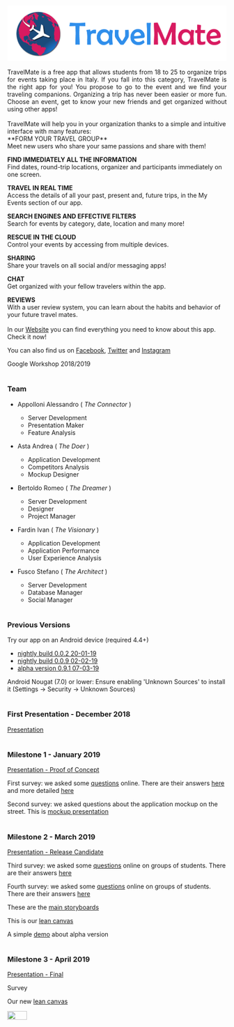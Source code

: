 ![alt text](https://github.com/PumpkinSoftware/PumpkinSoftware.github.io/blob/master/images/logo_app.png?raw=true)
<div style="text-align: justify">
TravelMate is a free app that allows students from 18 to 25 to organize trips for events taking place in Italy. If you fall into this category, TravelMate is the right app for you! You propose to go to the event and we find your traveling companions. Organizing a trip has never been easier or more fun. Choose an event, get to know your new friends and get organized without using other apps!</div>
<br/>
TravelMate will help you in your organization thanks to a simple and intuitive interface with many features:
<br/>
**FORM YOUR TRAVEL GROUP** <br/>Meet new users who share your same passions and share with them!

**FIND IMMEDIATELY ALL THE INFORMATION** <br/>Find dates, round-trip locations, organizer and participants immediately on one screen.

**TRAVEL IN REAL TIME**  <br/>Access the details of all your past, present and, future trips, in the My Events section of our app.

**SEARCH ENGINES AND EFFECTIVE FILTERS**  <br/>Search for events by category, date, location and many more!

**RESCUE IN THE CLOUD**  <br/>Control your events by accessing from multiple devices.

**SHARING**  <br/>Share your travels on all social and/or messaging apps!

**CHAT**  <br/>Get organized with your fellow travelers within the app.

**REVIEWS**  <br/>With a user review system, you can learn about the habits and behavior of your future travel mates.
<br/>
<br/>
In our [Website](https://pumpkinsoftware.github.io/) you can find everything you need to know about this app. Check it now!

You can also find us on [Facebook](https://www.facebook.com/PumpkinSoftware), [Twitter](https://twitter.com/_TravelMate_) and [Instagram](https://www.instagram.com/pumpkinsoftware/)

Google Workshop 2018/2019
#

### Team
- Appolloni Alessandro ( *The Connector* )
  - Server Development
  - Presentation Maker
  - Feature Analysis
  
- Asta Andrea ( *The Doer* )
  - Application Development
  - Competitors Analysis
  - Mockup Designer
  
- Bertoldo Romeo ( *The Dreamer* )
  - Server Development
  - Designer
  - Project Manager
  
- Fardin Ivan ( *The Visionary* )
  - Application Development
  - Application Performance
  - User Experience Analysis
  
- Fusco Stefano ( *The Architect* )
  - Server Development
  - Database Manager
  - Social Manager
#

### Previous Versions

Try our app on an Android device (required 4.4+)  

- [nightly build 0.0.2 20-01-19](https://drive.google.com/open?id=1vp7uVcpmBNS2wkGoWhwFAd-crvXKsXCw)
- [nightly build 0.0.9 02-02-19](https://drive.google.com/open?id=1VwBlZIPMTqY7LjXkmfBGhnZ29lPin_dd) 
- [alpha version 0.9.1 07-03-19](https://drive.google.com/open?id=1eyoYpYsvc5SdBAIDkxfxbezMVVrbM7Xi)

Android Nougat (7.0) or lower: Ensure enabling 'Unknown Sources' to install it (Settings -> Security -> Unknown Sources)

#
### First Presentation - December 2018

[Presentation](https://drive.google.com/open?id=1UHNNODF-Y_rYOl4WYEt9Oyyozr4RMVMK3-D2caoFovk) 

#
### Milestone 1 - January 2019

[Presentation - Proof of Concept](https://docs.google.com/presentation/d/1V3NEngYWi-IVNm8uyA-6jAlhKxV82ZXCWahTvfVvlZM/edit?usp=sharing)

First survey:  we asked some [questions](https://goo.gl/forms/GlGpQWnBWqmSHVZ32) online. There are their answers [here](https://drive.google.com/open?id=1VIWYZW6EjvkthMA22XVCKrNiC7RAtoaY) and more detailed [here](https://docs.google.com/spreadsheets/d/1Mj46nVhd1yihtB_okm_Ev94nAZ465J9QAuHAcH_y2KM/edit#gid=2085859047)

Second survey: we asked questions about the application mockup on the street. This is [mockup presentation](https://drive.google.com/open?id=12BOiS_CdhZdG-LukwDgcz7CP8g_JEmqQ)

#

### Milestone 2 -  March 2019

[Presentation - Release Candidate](https://docs.google.com/presentation/d/14T7MmTzsgOqtgp4WNqJUG6F0fhfNn_bg6Hj7kWLLNSg/edit?usp=sharing)

Third survey:  we asked some [questions](https://goo.gl/forms/ZPFCJLOqs7KFfkUD2) online on groups of students. There are their answers [here](https://drive.google.com/open?id=1jmp_g_e_qM3HSYGy6lfZq8Plep35D_NB)

Fourth survey:  we asked some [questions](https://goo.gl/forms/XnGCR2VhuRjOUbmH3) online on groups of students. There are their answers [here](https://drive.google.com/open?id=1rOihj2msarX3HvTG8hhaT7Ebxwry6YUZ)

These are the [main storyboards](https://drive.google.com/open?id=1C4bb19MGyzyB4vTf6suh4R_tyJsUvPCO)

This is our [lean canvas](https://drive.google.com/open?id=16u__YAHpXlvkb9PpqyW-iUpg0qOPbL0x)

A simple [demo](https://drive.google.com/open?id=1K-ZEaC_r1J8gpsqspcZJKAD19v7pjH0E) about alpha version

#

### Milestone 3 -  April 2019

[Presentation - Final]()

Survey []()

Our new [lean canvas]()

<a href="https://play.google.com/store/apps/details?id=com.pumpkinsoftware.android.travelmate">
<img src="https://github.com/steverichey/google-play-badge-svg/blob/master/img/en_get.svg" height="30%" width="30%" data-canonical-src="https://github.com/steverichey/google-play-badge-svg/blob/master/img/en_get.svg" style="max-width:100%;"></a>

